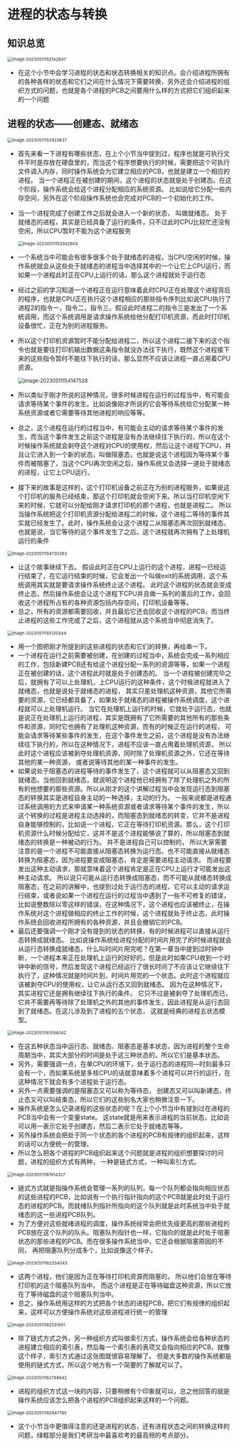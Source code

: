 # 进程的状态与转换



## 知识总览

<img src="https://cvp.oss-cn-shanghai.aliyuncs.com/picgo/202305111521732.png" alt="image-20230511152142647" style="zoom: 67%;" />

* 在这个小节中会学习进程的状态和状态转换相关的知识点。会介绍进程所拥有的各种各样的状态和它们之间在什么情况下需要转换，另外还会介绍进程的组织方式的问题，也就是各个进程的PCB之间要用什么样的方式把它们组织起来的一个问题



## 进程的状态——创建态、就绪态

<img src="https://cvp.oss-cn-shanghai.aliyuncs.com/picgo/202305111529716.png" alt="image-20230511152923637" style="zoom: 67%;" />

* 首先来看一下进程有哪些状态，在上个小节当中提到过，程序也就是可执行文件平时是存放在硬盘里的，而当这个程序想要执行的时候，需要把这个可执行文件调入内存，同时操作系统会为它建立相应的PCB，也就是建立一个相应的进程。 当一个进程正在被创建的期间，这个进程的状态就是处于创建态。在这个阶段，操作系统会给这个进程分配相应的系统资源。 比如说给它分配一些内存空间，另外在这个阶段操作系统也会完成对PCB的一个初始化的工作。 

* 当一个进程完成了创建工作之后就会进入一个新的状态， 叫做就绪态。 处于就绪态的进程，其实是已经具备了运行的条件，只不过此时CPU比较忙还没有空闲，所以CPU暂时不能为这个进程服务

  <img src="https://cvp.oss-cn-shanghai.aliyuncs.com/picgo/202305111533706.png" alt="image-20230511153342604" style="zoom: 67%;" />

* 一个系统当中可能会有很多很多个处于就绪态的进程，当CPU空闲的时候，操作系统就会从这些处于就绪态的进程当中选择其中的一个让它上CPU运行，而如果一个进程此时正在CPU上运行的话，那么这个进程就处于运行态

* 经过之前的学习知道一个进程正在运行意味着此时CPU正在处理这个进程背后的程序，也就是CPU正在执行这个进程相应的那些指令序列比如说CPU执行了进程2的指令一，指令二，指令三。假设此时进程二的指令三是发出了一个系统调用，而这个系统调用是请求操作系统给他分配打印机资源，而此时打印机设备很忙，正在为别的进程服务。 

* 所以这个打印机资源暂时不能分配给进程二，所以这个进程二接下来的这个指令也就是要往打印机输出数据这条指令就没办法往下执行，既然这个进程接下来的这些指令暂时不能往下执行的话，那么显然不应该让进程一直占用着CPU资源。 

  <img src="https://cvp.oss-cn-shanghai.aliyuncs.com/picgo/202305111541623.png" alt="image-20230511154147528" style="zoom: 80%;" />

* 所以类似于刚才所说的这种情况，很多时候进程在运行的过程当中，有可能会请求等待某个事件的发生。比如说像刚才所说的它会等待系统给它分配某一种系统资源或者它需要等待其他进程的响应等等。

* 总之，这个进程在运行的过程当中，有可能会主动的请求等待某个事件的发生，而当这个事件发生之前这个进程是没有办法继续往下执行的，所以在这个时候操作系统就会剥夺这个进程对CPU的使用权，然后让这个进程下CPU，并且让它进入到一个新的状态，叫做阻塞态，也就是说这个进程因为等待某个事件而被阻塞了，当这个CPU再次空闲之后，操作系统又会选择一道处于就绪态的进程，让它上CPU运行。
  
* 接下来的故事是这样的，这个打印机设备之前正在为别的进程服务，如果说这个打印机的服务已经结束，那这个打印机就会空闲下来。所以当打印机空闲下来的时候，它就可以分配给刚才请求打印机的那个进程，也就是进程二。 所以当操作系统把这个打印机资源分配给进程二的时候，这个进程二等待的事件其实就已经发生了。此时，操作系统会让这个进程二从阻塞态再次回到就绪态。 也就是说，当它等待的这个事件发生了之后。这个进程就再次拥有了上处理机运行的条件

<img src="https://cvp.oss-cn-shanghai.aliyuncs.com/picgo/202305111547329.png" alt="image-20230511154730263" style="zoom: 67%;" />

* 让这个故事继续下去。 假设此时正在CPU上运行的这个进程，进程一已经运行结束了，在它运行结束的时候，它会发出一个叫做exit的系统调用，这个系统调用其实就是要请求操作系统终止这个进程。 此时这个进程的状态就会变成终止态，然后操作系统会让这个进程下CPU并且做一系列的善后的工作，会回收这个进程所占有的各种资源包括内存空间，打印机设备等等。 
* 总之，所有的资源都需要回收，并且最后它还会回收这个进程的PCB，而当终止进程的这些工作完成了之后，这个进程就从这个系统当中彻底消失了。

<img src="https://cvp.oss-cn-shanghai.aliyuncs.com/picgo/202305111551420.png" alt="image-20230511155120344" style="zoom: 67%;" />

* 用一个图把刚才所提到的这些进程的状态和它们的转换，再给串一下。 
* 一个进程在运行之前需要被创建，在创建的过程当中，系统会完成一系列相应的工作，包括新建PCB还有给这个进程分配一系列的资源等等，如果一个进程正在被创建的话，这个进程此时就是处于创建态的。 当一个进程被创建完毕之后，就拥有了可以上处理机，上CPU运行的这种条件，这个时候进程就进入了就绪态，也就是说处于就绪态的进程， 其实只差处理机这种资源，其他它所需要的资源，它已经都具备了，如果处于就绪态的进程被操作系统调度，这个进程就可以上处理机运行。 当它在处理机上运行的时候，它就处于运行态，也就是说正在处理机上运行的进程，其实是既拥有了它所需要的其他所有的那些条件和资源，同时它也拥有了处理机这种资源，而有的时候正在运行的进程， 可能会请求等待某些事件的发生，在这个事件发生之前，这个进程是没有办法继续往下执行的，所以在这种情况下，进程不应该一直占用着处理机资源， 所以此时这个进程应该被剥夺处理机资源，同时除了处理机资源之外，它还在等待其他的某一种资源， 或者说等待其他的某一种事件的发生。 
* 如果说处于阻塞态的进程等待的事件发生了，这个进程就可以从阻塞态又回到就绪态。当他回到就绪态，就说明这个进程他已经拥有了除了处理机之外的所有的他想要的那些资源。所以从刚才的这个讲解过程当中会发现运行态到阻塞态的转换其实是进程自身主动的一种选择，主动的行为。 一般来说都是进程通过系统调用的方式来申请某一种系统资源或者请求等待某个事件的发生，所以这个转换的过程是进程主动选择的，而阻塞态到就绪态的转变，它并不是进程自身能够控制的，比如说一个进程，它正在等待打印机资源。那么，这个打印机资源什么时候分配给它，这并不是这个进程能够说了算的，所以阻塞态到就绪态的转换是一种被动的行为。 并不是进程自己可以控制的， 所以大家需要注意的是一个进程不可能直接从阻塞态转换为运行态。也不可能直接从就绪态转换为阻塞态，因为进程要变成阻塞态，肯定是需要进程主动请求。 而进程要发出这种主动请求，那就意味着这个进程肯定是正在CPU上运行才可能发出这种主动请求。 所以说只可能从运行态转换成阻塞态，而不可能从就绪态转换成阻塞态，在之前的讲解中，也提到过处于运行态的进程，它可以主动的请求运行结束，或者说如果一个进程在运行的过程当中遇到了一些不可修复的错误，比如说整数除以零这样的错误，在这种情况下，这个进程也应该被终止，在操作系统对这个进程做相应的终止工作的时候，这个进程就处于终止态，此时操作系统会回收进程所拥有的各种资源，并且会撤销它的PCB。
* 最后还要强调一个刚才没有提到的状态的转换，有的时候进程可以直接从运行态转换成就绪态。 比如说操作系统给进程分配的时间片用完了的时候进程就会从运行态转换成就绪态，什么叫时间片用完呢？在第一章当中提到过时钟中断，一个进程本来正在处理机上运行的好好的，但是此时如果CPU收到一个时钟中断的信号，然后发现这个进程已经运行了很长时间了不应该让它继续往下执行了，这种情况就是时间片到，时间片用完的一个状态。此时这个进程就应该被剥夺CPU的使用权，让它从运行态又回到就绪态。 因为在这种情况下，其实进程它还是拥有继续往下执行的条件。 它只不过是被剥夺了处理机而已，它并不需要再等待除了处理机之外的其他的事件发生，因此进程是从运行态回到了就绪态。在这儿涉及到了进程的五个状态， 这就是经典的进程五状态模型。 

<img src="https://cvp.oss-cn-shanghai.aliyuncs.com/picgo/202305111610149.png" alt="image-20230511161056042" style="zoom: 67%;" />

* 在这五种状态当中运行态、就绪态、阻塞态是基本状态，因为进程的整个生命周期当中，其实大部分的时间是处于这三种状态的，所以它们是基本状态。
*  另外，需要强调一点，在单CPU的环境下，处于运行态的进程同—时刻最多只会有一个，而如果系统是多核CPU的话就意味着多个进程可以并行的运行，在这种情况下就会有多个进程处于运行态。 
* 另外一点需要强调的是阻塞态又可以称为等待态， 创建态又可以叫新建态，终止态又可以叫结束态，所以它们的这些别名大家也稍微注意一下。
* 操作系统是怎么记录进程的这些状态的呢？在上个小节当中有提到过在进程的PCB当中会有一个变量state。 这state就是用来表示进程的当前状态，比如说可以用一表示它处于创建态，然后二表示它处于就绪态等等。
* 另外操作系统会把处于同一个状态的各个进程的PCB有规律的组织起来，这样的话可以方便统一的管理。 
* 所以怎么把各个进程的PCB组织起来这个问题就是进程的组织想要探讨的问题，进程的组织方式有两种， 一种是链式方式，一种叫索引方式。 

<img src="https://cvp.oss-cn-shanghai.aliyuncs.com/picgo/202305111619410.png" alt="image-20230511161914327" style="zoom: 67%;" />

* 链式方式就是指操作系统会管理一系列的队列，每一个队列都会指向相应状态的这些进程的PCB，比如说有一个执行指针指向的这个PCB就是此时处于运行态的进程的PCB。而就绪队列指针所指向的这个队列就是此时系统当中处于就绪态的这一些进程PCB队列。
* 为了方便对这些就绪进程的调度，操作系统经常会把优先级更高的那些进程的PCB放在这个队列的队头。阻塞队列指针也一样，它指向的就是此时处于阻塞状态的那些进程的PCB。而在很多操作系统当中，它还会根据阻塞原因的不同， 再把阻塞队列分成多个，比如说像这个样子。

<img src="https://cvp.oss-cn-shanghai.aliyuncs.com/picgo/202305111623146.png" alt="image-20230511162334043" style="zoom:67%;" />

* 这两个进程，他们是因为正在等待打印机资源而阻塞的， 所以他们会放在等待打印机的这个阻塞队列当中。 而这个进程是正在等待磁盘这种资源，所以它放在了等待磁盘的这个阻塞队列当中。
* 总之，操作系统用这样的方式把各个状态的进程PCB，把它们有规律的组织起来，这样可以方便操作系统对这些进程进行统一的管理

<img src="https://cvp.oss-cn-shanghai.aliyuncs.com/picgo/202305111625711.png" alt="image-20230511162531651" style="zoom: 67%;" />

* 除了链式方式之外，另一种组织方式叫做索引方式，操作系统会给各种状态的进程建立相应的索引表，然后每一个索引表的表项又会指向相应的PCB，就像这个样子，索引方式通过这张图就很容易理解了。 但是大多数的操作系统都是使用的链式方式，所以这个地方有一个简要的了解就可以了。 

<img src="https://cvp.oss-cn-shanghai.aliyuncs.com/picgo/202305111627722.png" alt="image-20230511162748642" style="zoom: 67%;" />

* 进程的组织方式这一块的内容，只要稍微有个印象就可以，总之他回答的就是操作系统应该怎么把各个进程的PCB组织起来这样的一个问题。

<img src="https://cvp.oss-cn-shanghai.aliyuncs.com/picgo/202305111629081.png" alt="image-20230511162947765" style="zoom: 67%;" />

* 这个小节当中更值得注意的还是进程的状态，还有进程状态之间的转换这样的问题，绿框部分是我们考研当中最喜欢考的最高频的考点部分。 